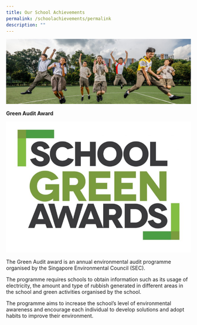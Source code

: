```yaml
---
title: Our School Achievements
permalink: /schoolachievements/permalink
description: ""
---
```


![](/images/Our-School-Achievements-e1570004485256.jpg)

**Green Audit Award**

![](/images/SGA-Logo-768x543.jpg)

The Green Audit award is an annual environmental audit programme organised by the Singapore Environmental Council (SEC).

The programme requires schools to obtain information such as its usage of electricity, the amount and type of rubbish generated in different areas in the school and green activities organised by the school.

The programme aims to increase the school’s level of environmental awareness and encourage each individual to develop solutions and adopt habits to improve their environment.